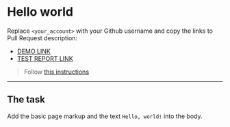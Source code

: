 # Hello world
Replace `<your_account>` with your Github username and copy the links to Pull Request description:
- [DEMO LINK](https://vovahunter.github.io/layout_hello-world/)
- [TEST REPORT LINK](https://vovahunter.github.io/layout_hello-world/report/html_report/)

> Follow [this instructions](https://mate-academy.github.io/layout_task-guideline/#how-to-solve-the-layout-tasks-on-github)
___

## The task 
Add the basic page markup and the text `Hello, world!` into the body.
